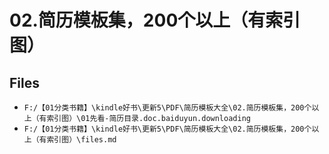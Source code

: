# 02.简历模板集，200个以上（有索引图）

## Files

- `F:/【01分类书籍】\kindle好书\更新5\PDF\简历模板大全\02.简历模板集，200个以上（有索引图）\01先看-简历目录.doc.baiduyun.downloading`
- `F:/【01分类书籍】\kindle好书\更新5\PDF\简历模板大全\02.简历模板集，200个以上（有索引图）\files.md`
